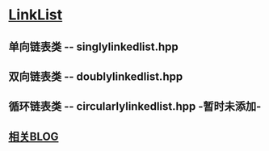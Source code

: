 ﻿# [LinkList](https://github.com/whlook/LinkList) </br>
## 单向链表类 -- singlylinkedlist.hpp</br>
## 双向链表类 -- doublylinkedlist.hpp</br>
## 循环链表类 -- circularlylinkedlist.hpp -暂时未添加-</br>
## [相关BLOG](https://cnblogs.com/whlook//p/6551474.html)
